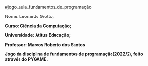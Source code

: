 #jogo_aula_fundamentos_de_programação

Nome: Leonardo Grotto;<b>

Curso: Ciência da Computação;<b>

Universidade: Atitus Educação;<b>

Professor: Marcos Roberto dos Santos<b>


Jogo da disciplina de fundamentos de programação(2022/2), feito através do PYGAME.
